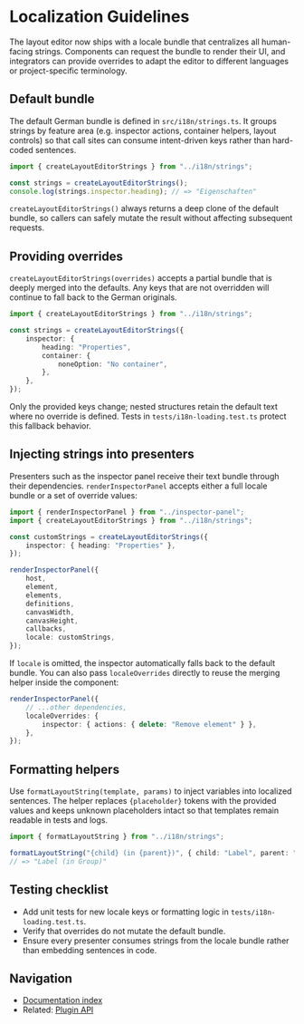 # Localization Guidelines

The layout editor now ships with a locale bundle that centralizes all human-facing
strings. Components can request the bundle to render their UI, and integrators can
provide overrides to adapt the editor to different languages or project-specific
terminology.

## Default bundle

The default German bundle is defined in `src/i18n/strings.ts`. It groups strings by
feature area (e.g. inspector actions, container helpers, layout controls) so that
call sites can consume intent-driven keys rather than hard-coded sentences.

```ts
import { createLayoutEditorStrings } from "../i18n/strings";

const strings = createLayoutEditorStrings();
console.log(strings.inspector.heading); // => "Eigenschaften"
```

`createLayoutEditorStrings()` always returns a deep clone of the default bundle, so
callers can safely mutate the result without affecting subsequent requests.

## Providing overrides

`createLayoutEditorStrings(overrides)` accepts a partial bundle that is deeply
merged into the defaults. Any keys that are not overridden will continue to fall
back to the German originals.

```ts
import { createLayoutEditorStrings } from "../i18n/strings";

const strings = createLayoutEditorStrings({
    inspector: {
        heading: "Properties",
        container: {
            noneOption: "No container",
        },
    },
});
```

Only the provided keys change; nested structures retain the default text where no
override is defined. Tests in `tests/i18n-loading.test.ts` protect this fallback
behavior.

## Injecting strings into presenters

Presenters such as the inspector panel receive their text bundle through their
dependencies. `renderInspectorPanel` accepts either a full locale bundle or a set of
override values:

```ts
import { renderInspectorPanel } from "../inspector-panel";
import { createLayoutEditorStrings } from "../i18n/strings";

const customStrings = createLayoutEditorStrings({
    inspector: { heading: "Properties" },
});

renderInspectorPanel({
    host,
    element,
    elements,
    definitions,
    canvasWidth,
    canvasHeight,
    callbacks,
    locale: customStrings,
});
```

If `locale` is omitted, the inspector automatically falls back to the default bundle.
You can also pass `localeOverrides` directly to reuse the merging helper inside the
component:

```ts
renderInspectorPanel({
    // ...other dependencies,
    localeOverrides: {
        inspector: { actions: { delete: "Remove element" } },
    },
});
```

## Formatting helpers

Use `formatLayoutString(template, params)` to inject variables into localized
sentences. The helper replaces `{placeholder}` tokens with the provided values and
keeps unknown placeholders intact so that templates remain readable in tests and
logs.

```ts
import { formatLayoutString } from "../i18n/strings";

formatLayoutString("{child} (in {parent})", { child: "Label", parent: "Group" });
// => "Label (in Group)"
```

## Testing checklist

* Add unit tests for new locale keys or formatting logic in `tests/i18n-loading.test.ts`.
* Verify that overrides do not mutate the default bundle.
* Ensure every presenter consumes strings from the locale bundle rather than
  embedding sentences in code.

## Navigation

- [Documentation index](./README.md)
- Related: [Plugin API](./plugin-api.md)

